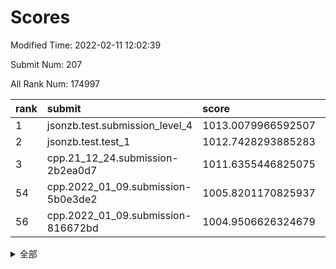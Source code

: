 # Scores

Modified Time: 2022-02-11 12:02:39

Submit Num: 207

All Rank Num: 174997

| rank |               submit               |       score        |       sigma        | pk_num |
| :--- | :--------------------------------- | :----------------- | :----------------- | :----- |
| 1    | jsonzb.test.submission_level_4     | 1013.0079966592507 | 0.796737760114747  | 3383   |
| 2    | jsonzb.test.test_1                 | 1012.7428293885283 | 0.8145626819099567 | 3377   |
| 3    | cpp.21_12_24.submission-2b2ea0d7   | 1011.6355446825075 | 0.7604289305875362 | 3379   |
| 54   | cpp.2022_01_09.submission-5b0e3de2 | 1005.8201170825937 | 0.7191624701403939 | 3381   |
| 56   | cpp.2022_01_09.submission-816672bd | 1004.9506626324679 | 0.7141804043116651 | 3375   |


<details>
<summary>全部</summary>

| rank |                 submit                 |       score        |       sigma        | pk_num |
| :--- | :------------------------------------- | :----------------- | :----------------- | :----- |
| 1    | jsonzb.test.submission_level_4         | 1013.0079966592507 | 0.796737760114747  | 3383   |
| 2    | jsonzb.test.test_1                     | 1012.7428293885283 | 0.8145626819099567 | 3377   |
| 3    | cpp.21_12_24.submission-2b2ea0d7       | 1011.6355446825075 | 0.7604289305875362 | 3379   |
| 4    | gobigger.level_3.submission_level_3_28 | 1011.5676710314889 | 0.7919056225758955 | 3380   |
| 5    | gobigger.level_3.submission_level_3_45 | 1011.2355648017946 | 0.7931557626169734 | 3380   |
| 6    | gobigger.level_3.submission_level_3_36 | 1011.1898985773113 | 0.7575078434986796 | 3387   |
| 7    | gobigger.level_3.submission_level_3_15 | 1011.0701498946029 | 0.7724926462266237 | 3379   |
| 8    | gobigger.level_3.submission_level_3_1  | 1011.0363286835544 | 0.768457251421228  | 3384   |
| 9    | gobigger.level_3.submission_level_3_10 | 1010.9690868404696 | 0.7684473456483687 | 3382   |
| 10   | gobigger.level_3.submission_level_3_43 | 1010.8562521257272 | 0.7583659898280429 | 3380   |
| 11   | gobigger.level_3.submission_level_3_46 | 1010.8375769458138 | 0.7731349922778259 | 3380   |
| 12   | gobigger.level_3.submission_level_3_41 | 1010.8036405458759 | 0.7773089491585365 | 3384   |
| 13   | gobigger.level_3.submission_level_3_20 | 1010.603798177191  | 0.7616598509750008 | 3379   |
| 14   | gobigger.level_3.submission_level_3_48 | 1010.5766932065459 | 0.7707405287344833 | 3380   |
| 15   | gobigger.level_3.submission_level_3_29 | 1010.5748018393285 | 0.7576725916195952 | 3381   |
| 16   | gobigger.level_3.submission_level_3_2  | 1010.4700527466517 | 0.7841674861141036 | 3378   |
| 17   | gobigger.level_3.submission_level_3_42 | 1010.4580213306461 | 0.7729583135220498 | 3380   |
| 18   | gobigger.level_3.submission_level_3_38 | 1010.4441247504024 | 0.7614946859021233 | 3380   |
| 19   | gobigger.level_3.submission_level_3_27 | 1010.4400461933534 | 0.7729263278681215 | 3381   |
| 20   | gobigger.level_3.submission_level_3_23 | 1010.2537686473776 | 0.7612484021854087 | 3382   |
| 21   | gobigger.level_3.submission_level_3_32 | 1010.2181825761872 | 0.7922874908801403 | 3385   |
| 22   | gobigger.level_3.submission_level_3_5  | 1010.1764252897752 | 0.7802016348795875 | 3383   |
| 23   | gobigger.level_3.submission_level_3_4  | 1010.1722852648232 | 0.7536434581795444 | 3381   |
| 24   | gobigger.level_3.submission_level_3_35 | 1010.034763989027  | 0.7687080003787171 | 3386   |
| 25   | gobigger.level_3.submission_level_3_9  | 1010.0100006449942 | 0.75036931488466   | 3385   |
| 26   | gobigger.level_3.submission_level_3_25 | 1009.9710439759201 | 0.7759628660832798 | 3378   |
| 27   | gobigger.level_3.submission_level_3_8  | 1009.9408418384212 | 0.7551497384880757 | 3381   |
| 28   | gobigger.level_3.submission_level_3_18 | 1009.9014191335363 | 0.7608992700704682 | 3387   |
| 29   | gobigger.level_3.submission_level_3_12 | 1009.8755719162716 | 0.7579759571607634 | 3381   |
| 30   | gobigger.level_3.submission_level_3_39 | 1009.8047582439032 | 0.7541579801710173 | 3381   |
| 31   | gobigger.level_3.submission_level_3_0  | 1009.7428810069808 | 0.793476605904987  | 3386   |
| 32   | gobigger.level_3.submission_level_3_13 | 1009.7115243661045 | 0.7440975705589324 | 3382   |
| 33   | gobigger.level_3.submission_level_3_26 | 1009.6788930931774 | 0.7705024183797871 | 3380   |
| 34   | gobigger.level_3.submission_level_3_22 | 1009.6726830255576 | 0.7630289045707095 | 3377   |
| 35   | gobigger.level_3.submission_level_3_3  | 1009.6663594256395 | 0.7392270268988922 | 3379   |
| 36   | gobigger.level_3.submission_level_3_19 | 1009.645591793039  | 0.7594350941551455 | 3382   |
| 37   | gobigger.level_3.submission_level_3_11 | 1009.6431535523009 | 0.7466322508606914 | 3385   |
| 38   | gobigger.level_3.submission_level_3_37 | 1009.6306547376157 | 0.7344554936809277 | 3373   |
| 39   | gobigger.level_3.submission_level_3_47 | 1009.6204681923825 | 0.7527911202741645 | 3379   |
| 40   | gobigger.level_3.submission_level_3_40 | 1009.6072253060522 | 0.749051209949435  | 3381   |
| 41   | gobigger.level_3.submission_level_3_7  | 1009.6030427495965 | 0.7555165205005029 | 3381   |
| 42   | gobigger.level_3.submission_level_3_6  | 1009.5728337789559 | 0.7627548688936866 | 3382   |
| 43   | gobigger.level_3.submission_level_3_16 | 1009.4922151866531 | 0.7511240448027022 | 3379   |
| 44   | gobigger.level_3.submission_level_3_24 | 1009.3689285328708 | 0.7588422386297362 | 3384   |
| 45   | gobigger.level_3.submission_level_3_30 | 1009.3280382532672 | 0.7439514497781035 | 3377   |
| 46   | gobigger.level_3.submission_level_3_31 | 1009.2679648008005 | 0.7629741269636706 | 3380   |
| 47   | gobigger.level_3.submission_level_3_21 | 1009.244664428048  | 0.7798724095791705 | 3376   |
| 48   | gobigger.level_3.submission_level_3_34 | 1009.128958614623  | 0.7394580601693139 | 3383   |
| 49   | gobigger.level_3.submission_level_3_33 | 1009.0449812309616 | 0.7529394860029552 | 3373   |
| 50   | gobigger.level_3.submission_level_3_14 | 1008.7694748466472 | 0.7423676253371836 | 3378   |
| 51   | gobigger.level_3.submission_level_3_49 | 1008.649663920279  | 0.7451890997913747 | 3382   |
| 52   | gobigger.level_3.submission_level_3_44 | 1008.3402683457889 | 0.7411900389872496 | 3383   |
| 53   | gobigger.level_3.submission_level_3_17 | 1008.3246814658934 | 0.7336900939073389 | 3383   |
| 54   | cpp.2022_01_09.submission-5b0e3de2     | 1005.8201170825937 | 0.7191624701403939 | 3381   |
| 55   | gobigger.level_1.submission_level_1_6  | 1005.0214935002757 | 0.7219458100254227 | 3383   |
| 56   | cpp.2022_01_09.submission-816672bd     | 1004.9506626324679 | 0.7141804043116651 | 3375   |
| 57   | gobigger.level_1.submission_level_1_10 | 1004.8975665309458 | 0.7307542347095087 | 3380   |
| 58   | gobigger.level_1.submission_level_1_22 | 1004.4346442978926 | 0.7141693793793483 | 3379   |
| 59   | gobigger.level_1.submission_level_1_29 | 1004.3999579547424 | 0.7245070577939813 | 3381   |
| 60   | gobigger.level_1.submission_level_1_26 | 1004.2466214791516 | 0.727643959359277  | 3384   |
| 61   | gobigger.level_1.submission_level_1_15 | 1004.213840001912  | 0.7114165731937556 | 3374   |
| 62   | gobigger.level_1.submission_level_1_33 | 1003.9300945953977 | 0.7148748576471489 | 3383   |
| 63   | gobigger.level_1.submission_level_1_2  | 1003.8733524026795 | 0.6987278383302006 | 3379   |
| 64   | gobigger.level_1.submission_level_1_46 | 1003.855757101006  | 0.7229371309203544 | 3383   |
| 65   | gobigger.level_1.submission_level_1_39 | 1003.8548306291104 | 0.7065581745031003 | 3381   |
| 66   | gobigger.level_1.submission_level_1_21 | 1003.7192695466749 | 0.7244330012608957 | 3382   |
| 67   | gobigger.level_1.submission_level_1_3  | 1003.7042749547176 | 0.7156538607215488 | 3384   |
| 68   | gobigger.level_1.submission_level_1_20 | 1003.6814244877894 | 0.7270045973967437 | 3384   |
| 69   | gobigger.level_1.submission_level_1_27 | 1003.6778305311784 | 0.7231914796119688 | 3382   |
| 70   | gobigger.level_1.submission_level_1_35 | 1003.6760133600924 | 0.7146650784503836 | 3382   |
| 71   | gobigger.level_1.submission_level_1_34 | 1003.6306567228264 | 0.7184070517728253 | 3379   |
| 72   | gobigger.level_1.submission_level_1_43 | 1003.5558742907862 | 0.716637589204648  | 3382   |
| 73   | gobigger.level_1.submission_level_1_41 | 1003.5213495044919 | 0.7173536881493144 | 3381   |
| 74   | gobigger.level_1.submission_level_1_30 | 1003.4280254503551 | 0.716125214842276  | 3385   |
| 75   | gobigger.level_1.submission_level_1_4  | 1003.4096132681714 | 0.7169080442643001 | 3380   |
| 76   | gobigger.level_1.submission_level_1_1  | 1003.4046262805779 | 0.7224889120039784 | 3383   |
| 77   | gobigger.level_1.submission_level_1_31 | 1003.3482945868361 | 0.7148200244805987 | 3386   |
| 78   | gobigger.level_1.submission_level_1_24 | 1003.3444316948123 | 0.7146542149858232 | 3382   |
| 79   | gobigger.level_1.submission_level_1_38 | 1003.298829777668  | 0.7226909251689139 | 3382   |
| 80   | gobigger.level_1.submission_level_1_23 | 1003.28873068953   | 0.7144469317804373 | 3382   |
| 81   | gobigger.level_1.submission_level_1_47 | 1003.277831943399  | 0.7300890962823406 | 3381   |
| 82   | gobigger.level_1.submission_level_1_17 | 1003.2565288954753 | 0.7054831901481166 | 3383   |
| 83   | gobigger.level_1.submission_level_1_42 | 1003.2485368683353 | 0.727848278667913  | 3385   |
| 84   | gobigger.level_1.submission_level_1_37 | 1003.1269404236389 | 0.722101439800516  | 3379   |
| 85   | gobigger.level_1.submission_level_1_0  | 1003.1150237539471 | 0.7177598823369961 | 3373   |
| 86   | gobigger.level_1.submission_level_1_9  | 1002.9703310904484 | 0.7182970693162741 | 3382   |
| 87   | gobigger.level_1.submission_level_1_14 | 1002.9610820646649 | 0.7057056353835515 | 3382   |
| 88   | gobigger.level_1.submission_level_1_49 | 1002.9368625919398 | 0.7134538773447585 | 3383   |
| 89   | gobigger.level_1.submission_level_1_5  | 1002.9143895813543 | 0.7193152108012117 | 3387   |
| 90   | gobigger.level_1.submission_level_1_16 | 1002.9102765465168 | 0.7124935412219984 | 3383   |
| 91   | gobigger.level_1.submission_level_1_48 | 1002.9059677778292 | 0.7311211295890302 | 3382   |
| 92   | gobigger.level_1.submission_level_1_11 | 1002.8711563354066 | 0.7184877396034737 | 3377   |
| 93   | gobigger.level_1.submission_level_1_8  | 1002.863717454141  | 0.7255812884669365 | 3381   |
| 94   | gobigger.level_1.submission_level_1_36 | 1002.7330185650761 | 0.7068214421618269 | 3385   |
| 95   | gobigger.level_1.submission_level_1_13 | 1002.6290814847403 | 0.7157976769914504 | 3383   |
| 96   | gobigger.level_1.submission_level_1_44 | 1002.5496191322666 | 0.7209011140676779 | 3382   |
| 97   | gobigger.level_1.submission_level_1_19 | 1002.5202095499969 | 0.7208181732722944 | 3384   |
| 98   | gobigger.level_1.submission_level_1_18 | 1002.491868648915  | 0.7102099172735483 | 3390   |
| 99   | gobigger.level_1.submission_level_1_45 | 1002.3762019198134 | 0.7046505473575294 | 3378   |
| 100  | gobigger.level_1.submission_level_1_7  | 1002.3644322313118 | 0.7133872807721781 | 3386   |
| 101  | gobigger.level_1.submission_level_1_28 | 1002.2382153322959 | 0.717997921989201  | 3380   |
| 102  | gobigger.level_1.submission_level_1_40 | 1002.1961741150952 | 0.7155279854670913 | 3377   |
| 103  | gobigger.level_1.submission_level_1_32 | 1002.1747676089973 | 0.7106014569323877 | 3384   |
| 104  | gobigger.level_1.submission_level_1_12 | 1002.033739658798  | 0.7203057210484604 | 3380   |
| 105  | gobigger.level_1.submission_level_1_25 | 1001.9925017720275 | 0.7129759238506025 | 3384   |
| 106  | gobigger.random.submission_random_32   | 997.1298864583993  | 0.7015100603957943 | 3383   |
| 107  | gobigger.random.submission_random_21   | 997.0192026259817  | 0.6993730076418765 | 3384   |
| 108  | gobigger.random.submission_random_39   | 996.7890822674144  | 0.6980255281972824 | 3380   |
| 109  | gobigger.random.submission_random_18   | 996.7288194568644  | 0.7032292165309291 | 3384   |
| 110  | gobigger.random.submission_random_8    | 996.6839988294026  | 0.7035980296746764 | 3382   |
| 111  | gobigger.random.submission_random_42   | 996.5971236847888  | 0.7112577972677013 | 3381   |
| 112  | gobigger.random.submission_random_29   | 996.5760375906517  | 0.6950188788117952 | 3381   |
| 113  | gobigger.random.submission_random_7    | 996.5172556727697  | 0.7075492801213655 | 3384   |
| 114  | gobigger.random.submission_random_31   | 996.5001163614837  | 0.7189152097360658 | 3383   |
| 115  | gobigger.random.submission_random_36   | 996.4668235750986  | 0.7019286998837713 | 3384   |
| 116  | gobigger.random.submission_random_25   | 996.4330935850542  | 0.7177236921794556 | 3384   |
| 117  | gobigger.random.submission_random_26   | 996.413944372535   | 0.7108447375769807 | 3384   |
| 118  | gobigger.random.submission_random_44   | 996.4110781841813  | 0.7041113591290156 | 3383   |
| 119  | gobigger.random.submission_random_16   | 996.4036024620765  | 0.7190016861774786 | 3386   |
| 120  | gobigger.random.submission_random_10   | 996.3317282680124  | 0.7132992572963334 | 3385   |
| 121  | gobigger.random.submission_random_27   | 996.3290867990867  | 0.7122244861365686 | 3379   |
| 122  | gobigger.random.submission_random_24   | 996.2365615831703  | 0.7180920183613214 | 3381   |
| 123  | gobigger.random.submission_random_23   | 996.0445021676592  | 0.7137080900642255 | 3384   |
| 124  | gobigger.random.submission_random_38   | 996.0427516577024  | 0.7328669571781105 | 3382   |
| 125  | gobigger.random.submission_random_2    | 996.0181535899682  | 0.7094128204859999 | 3383   |
| 126  | gobigger.random.submission_random_4    | 995.9530909834755  | 0.7196548036856873 | 3383   |
| 127  | gobigger.random.submission_random_28   | 995.9335908658043  | 0.717666076873596  | 3387   |
| 128  | gobigger.random.submission_random_46   | 995.9272844494909  | 0.7000896348772582 | 3378   |
| 129  | gobigger.random.submission_random_3    | 995.9190345003929  | 0.7317931804988305 | 3376   |
| 130  | gobigger.random.submission_random_43   | 995.9038792957534  | 0.716415447116815  | 3384   |
| 131  | gobigger.random.submission_random_35   | 995.9033623184181  | 0.7077838697616772 | 3382   |
| 132  | gobigger.random.submission_random_14   | 995.84247908411    | 0.7151441411336491 | 3379   |
| 133  | gobigger.random.submission_random_34   | 995.822443682428   | 0.7068299280450024 | 3384   |
| 134  | gobigger.random.submission_random_17   | 995.8211246497302  | 0.7077198244168744 | 3383   |
| 135  | gobigger.random.submission_random_5    | 995.7578046732796  | 0.7145552484696525 | 3383   |
| 136  | gobigger.random.submission_random_11   | 995.7554554365364  | 0.7356429826737302 | 3379   |
| 137  | gobigger.random.submission_random_33   | 995.7493291721421  | 0.7019479607924627 | 3380   |
| 138  | gobigger.random.submission_random_6    | 995.6865102518898  | 0.7118827820564675 | 3380   |
| 139  | gobigger.random.submission_random_40   | 995.6368688844581  | 0.7101283091172428 | 3377   |
| 140  | gobigger.random.submission_random_30   | 995.5609035602207  | 0.6938296871452314 | 3385   |
| 141  | gobigger.random.submission_random_15   | 995.5253505892027  | 0.7079902508569056 | 3377   |
| 142  | gobigger.random.submission_random_48   | 995.5187625549237  | 0.7056090126339057 | 3382   |
| 143  | gobigger.random.submission_random_37   | 995.5165213370668  | 0.715646621738736  | 3379   |
| 144  | gobigger.random.submission_random_41   | 995.481115254674   | 0.7186000642044856 | 3380   |
| 145  | gobigger.random.submission_random_0    | 995.4537294732327  | 0.7125965059966222 | 3389   |
| 146  | gobigger.random.submission_random_12   | 995.4323040238305  | 0.7062557845048394 | 3380   |
| 147  | gobigger.random.submission_random_45   | 995.4233121979659  | 0.7226474910857715 | 3376   |
| 148  | gobigger.random.submission_random_9    | 995.3161295617973  | 0.7241236324447601 | 3383   |
| 149  | gobigger.random.submission_random_22   | 995.2145645307826  | 0.7063455330344726 | 3381   |
| 150  | gobigger.random.submission_random_20   | 995.1655988828909  | 0.7174841264323836 | 3380   |
| 151  | gobigger.random.submission_random_13   | 995.1235826646965  | 0.7115639525686878 | 3375   |
| 152  | gobigger.random.submission_random_49   | 995.113666998679   | 0.7148051793516582 | 3383   |
| 153  | gobigger.random.submission_random_19   | 994.9909803440402  | 0.7227938752564057 | 3378   |
| 154  | gobigger.random.submission_random_1    | 994.9478912291958  | 0.7224733034983388 | 3379   |
| 155  | gobigger.random.submission_random_47   | 994.8839073800991  | 0.7065877294500224 | 3382   |
| 156  | gobigger.level_2.submission_level_2_49 | 994.6481841206925  | 0.7282191029924917 | 3378   |
| 157  | gobigger.level_2.submission_level_2_14 | 993.7627393074501  | 0.7275508982808112 | 3386   |
| 158  | gobigger.level_2.submission_level_2_25 | 993.5266413131557  | 0.7351479111973517 | 3384   |
| 159  | gobigger.level_2.submission_level_2_36 | 993.1831435000834  | 0.729997653637478  | 3384   |
| 160  | gobigger.level_2.submission_level_2_35 | 993.1435238578615  | 0.7324873434325825 | 3386   |
| 161  | gobigger.level_2.submission_level_2_20 | 993.1424643767655  | 0.7330959912361747 | 3384   |
| 162  | gobigger.level_2.submission_level_2_21 | 993.04908368275    | 0.7391023899110626 | 3379   |
| 163  | gobigger.level_2.submission_level_2_27 | 992.9283821880792  | 0.7326629716228344 | 3376   |
| 164  | gobigger.level_2.submission_level_2_2  | 992.8172760043939  | 0.7496094766426942 | 3381   |
| 165  | gobigger.level_2.submission_level_2_22 | 992.7694019183372  | 0.7278028420789366 | 3385   |
| 166  | gobigger.level_2.submission_level_2_31 | 992.7344573397008  | 0.7283903058101533 | 3379   |
| 167  | gobigger.level_2.submission_level_2_8  | 992.6408051666874  | 0.7459291737013679 | 3378   |
| 168  | gobigger.level_2.submission_level_2_18 | 992.4789190858979  | 0.7517485940108318 | 3381   |
| 169  | gobigger.level_2.submission_level_2_40 | 992.4605044299832  | 0.742808222517108  | 3386   |
| 170  | gobigger.level_2.submission_level_2_24 | 992.3015060016561  | 0.7495242770524878 | 3382   |
| 171  | gobigger.level_2.submission_level_2_16 | 992.2827017749506  | 0.7527407823469932 | 3381   |
| 172  | gobigger.level_2.submission_level_2_42 | 992.2801499055535  | 0.7465521307523448 | 3384   |
| 173  | gobigger.level_2.submission_level_2_10 | 992.2554896538571  | 0.7500048148503214 | 3379   |
| 174  | gobigger.level_2.submission_level_2_23 | 992.2523847653614  | 0.736881535683894  | 3382   |
| 175  | gobigger.level_2.submission_level_2_30 | 992.2467341785151  | 0.7398444608734714 | 3387   |
| 176  | gobigger.level_2.submission_level_2_37 | 992.2361190281615  | 0.7606896735747674 | 3385   |
| 177  | gobigger.level_2.submission_level_2_32 | 992.1396128801533  | 0.7554621674758419 | 3384   |
| 178  | gobigger.level_2.submission_level_2_38 | 992.127605795985   | 0.7323052022986676 | 3384   |
| 179  | gobigger.level_2.submission_level_2_43 | 992.0476095993923  | 0.7411613573579555 | 3383   |
| 180  | gobigger.level_2.submission_level_2_17 | 992.0330209367567  | 0.7392396255543048 | 3381   |
| 181  | gobigger.level_2.submission_level_2_9  | 992.0264844683643  | 0.7478338911860355 | 3376   |
| 182  | gobigger.level_2.submission_level_2_6  | 991.9987761416695  | 0.7397030886011754 | 3377   |
| 183  | gobigger.level_2.submission_level_2_13 | 991.9620885288753  | 0.7358828754922193 | 3382   |
| 184  | gobigger.level_2.submission_level_2_44 | 991.9567326582883  | 0.7391683400562575 | 3382   |
| 185  | gobigger.level_2.submission_level_2_7  | 991.9264342616593  | 0.7494647401884654 | 3377   |
| 186  | gobigger.level_2.submission_level_2_41 | 991.814268275217   | 0.7524187190782293 | 3385   |
| 187  | gobigger.level_2.submission_level_2_34 | 991.8116632685839  | 0.7704775332547928 | 3385   |
| 188  | gobigger.level_2.submission_level_2_47 | 991.8010243471056  | 0.7538209534501258 | 3384   |
| 189  | gobigger.level_2.submission_level_2_4  | 991.6070475051969  | 0.7688894124069411 | 3380   |
| 190  | gobigger.level_2.submission_level_2_48 | 991.580744434632   | 0.7506206594511556 | 3383   |
| 191  | gobigger.level_2.submission_level_2_11 | 991.5704515646518  | 0.7567040861266037 | 3378   |
| 192  | gobigger.level_2.submission_level_2_26 | 991.404488717227   | 0.7655033279275988 | 3384   |
| 193  | gobigger.level_2.submission_level_2_45 | 991.386657566719   | 0.7543470509431002 | 3386   |
| 194  | gobigger.level_2.submission_level_2_29 | 991.3751892183963  | 0.7517264808363042 | 3385   |
| 195  | gobigger.level_2.submission_level_2_46 | 991.2609312560809  | 0.7453582658100181 | 3382   |
| 196  | gobigger.level_2.submission_level_2_1  | 991.2474341761346  | 0.7470494207607455 | 3384   |
| 197  | gobigger.level_2.submission_level_2_0  | 991.2394205686894  | 0.7350824972599926 | 3383   |
| 198  | gobigger.level_2.submission_level_2_5  | 991.1758557492004  | 0.7357936606156376 | 3382   |
| 199  | gobigger.level_2.submission_level_2_28 | 991.1418564763645  | 0.7655540539239287 | 3385   |
| 200  | gobigger.level_2.submission_level_2_39 | 991.1342105404811  | 0.7635506273596987 | 3380   |
| 201  | gobigger.level_2.submission_level_2_15 | 991.036414842332   | 0.7792150819856533 | 3380   |
| 202  | gobigger.level_2.submission_level_2_12 | 990.789854061657   | 0.7584299450583599 | 3381   |
| 203  | gobigger.level_2.submission_level_2_3  | 990.4067597420606  | 0.7646353986506315 | 3381   |
| 204  | gobigger.level_2.submission_level_2_19 | 990.3072916736372  | 0.7760220476274126 | 3386   |
| 205  | gobigger.level_2.submission_level_2_33 | 990.0274879358785  | 0.758497542499585  | 3381   |
| 206  | gobigger.none.submission_none_0        | 977.8060182508785  | 1.2704490112848121 | 3383   |
| 207  | gobigger.none.submission_none_1        | 977.646668332673   | 1.2643681314469775 | 3380   |

</details>